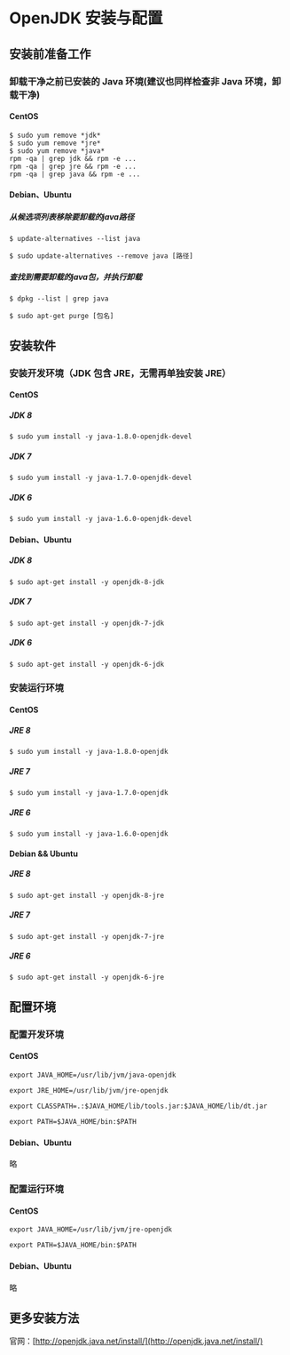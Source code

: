
# OpenJDK 安装与配置

## 安装前准备工作

### 卸载干净之前已安装的 Java 环境(建议也同样检查非 Java 环境，卸载干净)

#### CentOS

	$ sudo yum remove *jdk*
	$ sudo yum remove *jre*
	$ sudo yum remove *java*
	rpm -qa | grep jdk && rpm -e ...
	rpm -qa | grep jre && rpm -e ...
	rpm -qa | grep java && rpm -e ...

#### Debian、Ubuntu

##### 从候选项列表移除要卸载的java路径

	$ update-alternatives --list java

	$ sudo update-alternatives --remove java [路径]

##### 查找到需要卸载的java包，并执行卸载

	$ dpkg --list | grep java

	$ sudo apt-get purge [包名]

## 安装软件

### 安装开发环境（JDK 包含 JRE，无需再单独安装 JRE）

#### CentOS

##### JDK 8

	$ sudo yum install -y java-1.8.0-openjdk-devel

##### JDK 7

	$ sudo yum install -y java-1.7.0-openjdk-devel

##### JDK 6

	$ sudo yum install -y java-1.6.0-openjdk-devel

#### Debian、Ubuntu

##### JDK 8

	$ sudo apt-get install -y openjdk-8-jdk

##### JDK 7

	$ sudo apt-get install -y openjdk-7-jdk

##### JDK 6

	$ sudo apt-get install -y openjdk-6-jdk

### 安装运行环境

#### CentOS

##### JRE 8

	$ sudo yum install -y java-1.8.0-openjdk

##### JRE 7

	$ sudo yum install -y java-1.7.0-openjdk

##### JRE 6

	$ sudo yum install -y java-1.6.0-openjdk

#### Debian && Ubuntu

##### JRE 8

	$ sudo apt-get install -y openjdk-8-jre

##### JRE 7

	$ sudo apt-get install -y openjdk-7-jre

##### JRE 6

	$ sudo apt-get install -y openjdk-6-jre

## 配置环境

### 配置开发环境

#### CentOS

	export JAVA_HOME=/usr/lib/jvm/java-openjdk

	export JRE_HOME=/usr/lib/jvm/jre-openjdk

	export CLASSPATH=.:$JAVA_HOME/lib/tools.jar:$JAVA_HOME/lib/dt.jar

	export PATH=$JAVA_HOME/bin:$PATH

#### Debian、Ubuntu

略

### 配置运行环境

#### CentOS

	export JAVA_HOME=/usr/lib/jvm/jre-openjdk

	export PATH=$JAVA_HOME/bin:$PATH

#### Debian、Ubuntu

略

## 更多安装方法

官网：[http://openjdk.java.net/install/](http://openjdk.java.net/install/)


